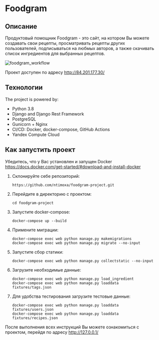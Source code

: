 # Foodgram

## Описание
Продуктовый помощник Foodgram - это сайт, на котором Вы можете создавать свои рецепты, просматривать рецепты других пользователей,
подписываться на любмых авторов, а также скачивать список ингредиентов для выбранных рецептов.

![foodgram_workflow](https://github.com/ntimoxa/foodgram-project/actions/workflows/foodgram.yaml/badge.svg)

Проект доступен по адресу http://84.201.177.30/

## Технологии
The project is powered by:
- Python 3.8
- Django and Django Rest Framework
- PostgreSQL
- Gunicorn + Nginx
- CI/CD: Docker, docker-compose, GitHub Actions
- Yandex Compute Cloud

## Как запустить проект
Убедитесь, что у Вас установлен и запущен Docker https://docs.docker.com/get-started/#download-and-install-docker

1. Склонируйте себе репозиторий: 
   ```
   https://github.com/ntimoxa/foodgram-project.git
   ```
2. Перейдите в директорию с проектом:
   ```
   cd foodgram-project
   ```
3. Запустите docker-compose:
   ```
   docker-compose up --build
   ```
4. Примените миграции:
   ```
   docker-compose exec web python manage.py makemigrations
   docker-compose exec web python manage.py migrate --no-input
   ```
5. Запустите сбор статики:
   ```
   docker-compose exec web python manage.py collectstatic --no-input
   ```
6. Загрузите необходимые данные:
   ```
   docker-compose exec web python manage.py load_ingredient
   docker-compose exec web python manage.py loaddata fixtures/tags.json
   ```

7. Для удобства тестирования загрузите тестовые данные:
   ```
   docker-compose exec web python manage.py loaddata fixtures/users.json
   docker-compose exec web python manage.py loaddata fixtures/recipes.json
   ```

После выполнения всех инструкций Вы можете ознакомиться с проектом, перейдя по адресу http://127.0.0.1/
